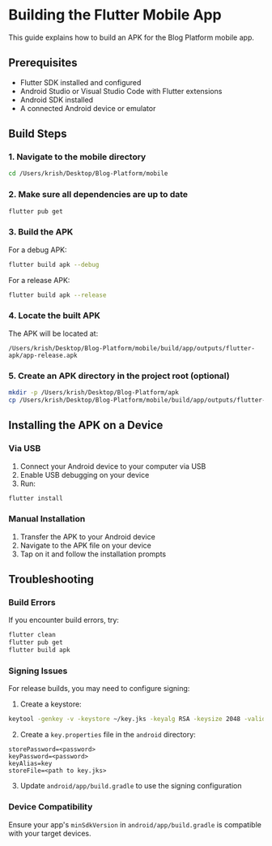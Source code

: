 # Building the Flutter Mobile App

This guide explains how to build an APK for the Blog Platform mobile app.

## Prerequisites

- Flutter SDK installed and configured
- Android Studio or Visual Studio Code with Flutter extensions
- Android SDK installed
- A connected Android device or emulator

## Build Steps

### 1. Navigate to the mobile directory

```bash
cd /Users/krish/Desktop/Blog-Platform/mobile
```

### 2. Make sure all dependencies are up to date

```bash
flutter pub get
```

### 3. Build the APK

For a debug APK:

```bash
flutter build apk --debug
```

For a release APK:

```bash
flutter build apk --release
```

### 4. Locate the built APK

The APK will be located at:

```
/Users/krish/Desktop/Blog-Platform/mobile/build/app/outputs/flutter-apk/app-release.apk
```

### 5. Create an APK directory in the project root (optional)

```bash
mkdir -p /Users/krish/Desktop/Blog-Platform/apk
cp /Users/krish/Desktop/Blog-Platform/mobile/build/app/outputs/flutter-apk/app-release.apk /Users/krish/Desktop/Blog-Platform/apk/
```

## Installing the APK on a Device

### Via USB

1. Connect your Android device to your computer via USB
2. Enable USB debugging on your device
3. Run:

```bash
flutter install
```

### Manual Installation

1. Transfer the APK to your Android device
2. Navigate to the APK file on your device
3. Tap on it and follow the installation prompts

## Troubleshooting

### Build Errors

If you encounter build errors, try:

```bash
flutter clean
flutter pub get
flutter build apk
```

### Signing Issues

For release builds, you may need to configure signing:

1. Create a keystore:

```bash
keytool -genkey -v -keystore ~/key.jks -keyalg RSA -keysize 2048 -validity 10000 -alias key
```

2. Create a `key.properties` file in the `android` directory:

```
storePassword=<password>
keyPassword=<password>
keyAlias=key
storeFile=<path to key.jks>
```

3. Update `android/app/build.gradle` to use the signing configuration

### Device Compatibility

Ensure your app's `minSdkVersion` in `android/app/build.gradle` is compatible with your target devices.
